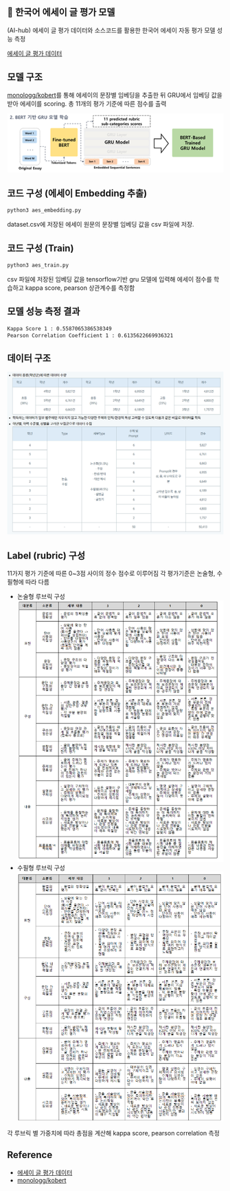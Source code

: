 
## 📝  한국어 에세이 글 평가 모델
 (AI-hub) 에세이 글 평가 데이터와 소스코드를 활용한 한국어 에세이 자동 평가 모델 성능 측정

[에세이 글 평가 데이터](https://aihub.or.kr/aihubdata/data/view.do?currMenu=115&topMenu=100&aihubDataSe=realm&dataSetSn=545)


## 모델 구조
[monologg/kobert](https://github.com/monologg/KoBERT-Transformers)를 통해 에세이의 문장별 임베딩을 추출한 뒤 GRU에서 임베딩 값을 받아 에세이를 scoring. 총 11개의 평가 기준에 따른 점수를 출력

 ![default](image/model.png)

## 코드 구성 (에세이 Embedding 추출)
```bash
python3 aes_embedding.py
```
dataset.csv에 저장된 에세이 원문의 문장별 임베딩 값을 csv 파일에 저장.

## 코드 구성 (Train)
```bash
python3 aes_train.py
```
csv 파일에 저장된 임베딩 값을 tensorflow기반 gru 모델에 입력해 에세이 점수를 학습하고 kappa score, pearson 상관계수를 측정함

## 모델 성능 측정 결과
```
Kappa Score 1 : 0.5587065386538349
Pearson Correlation Coefficient 1 : 0.6135622669936321
```


## 데이터 구조
![data](image/data.png)

## Label (rubric) 구성
11가지 평가 기준에 따른 0~3점 사이의 정수 점수로 이루어짐
각 평가기준은 논술형, 수필형에 따라 다름

* 논술형 루브릭 구성
![non](image/non.png)
* 수필형 루브릭 구성
![su](image/su.png)

각 루브릭 별 가중치에 따라 총점을 계산해 kappa score, pearson correlation 측정

## Reference
* [에세이 글 평가 데이터](https://aihub.or.kr/aihubdata/data/view.do?currMenu=115&topMenu=100&aihubDataSe=realm&dataSetSn=545)
* [monologg/kobert](https://github.com/monologg/KoBERT-Transformers)
